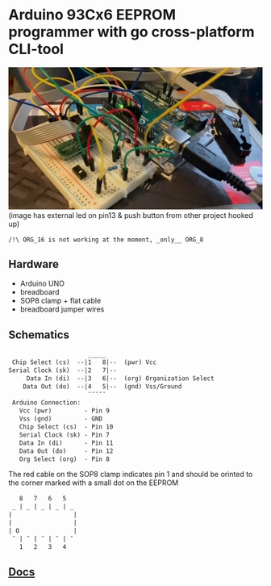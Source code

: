 # Arduino 93Cx6 EEPROM programmer with go cross-platform CLI-tool

![unit](unit.jpg)
(image has external led on pin13 & push button from other project hooked up)

    /!\ ORG_16 is not working at the moment, _only__ ORG_8

## Hardware

* Arduino UNO
* breadboard
* SOP8 clamp + flat cable
* breadboard jumper wires


## Schematics

                          _____
     Chip Select (cs)  --|1   8|--  (pwr) Vcc
    Serial Clock (sk)  --|2   7|--
         Data In (di)  --|3   6|--  (org) Organization Select
        Data Out (do)  --|4   5|--  (gnd) Vss/Ground
                          ¯¯¯¯¯
     Arduino Connection:
       Vcc (pwr)         - Pin 9
       Vss (gnd)         - GND
       Chip Select (cs)  - Pin 10
       Serial Clock (sk) - Pin 7
       Data In (di)      - Pin 11
       Data Out (do)     - Pin 12
       Org Select (org)  - Pin 8

The red cable on the SOP8 clamp indicates pin 1 and should be orinted to the corner marked with a small dot on the EEPROM

       8   7   6   5
     _ | _ | _ | _ | _
    |                 |
    |                 |
    | O               |
     ¯ | ¯ | ¯ | ¯ | ¯
       1   2   3   4


## [Docs](docs/eep.md)